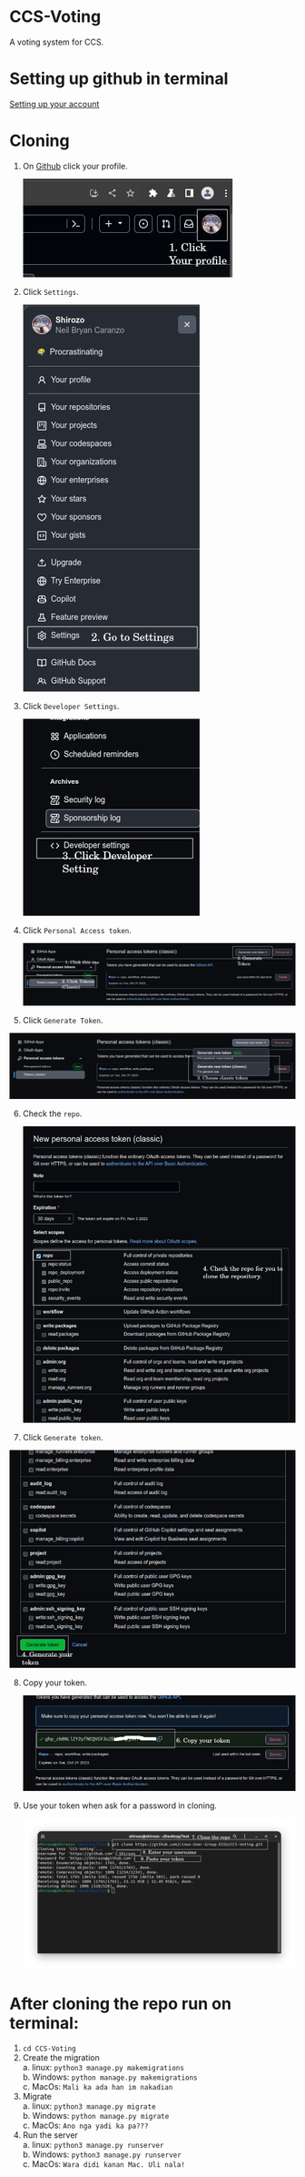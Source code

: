 # CCS-Voting
A voting system for CCS.

# Setting up github in terminal 
[Setting up your account](https://docs.github.com/en/get-started/quickstart/set-up-git)

# Cloning
1. On [Github](github.com) click your profile.

   ![](ReadmeFiles/s1.png)

2. Click `Settings`.

   ![](ReadmeFiles/s2.png)

3. Click `Developer Settings`.

   ![](ReadmeFiles/s3.png)

4. Click `Personal Access token`.

   ![](ReadmeFiles/s4.png)

5. Click `Generate Token`.

  ![](ReadmeFiles/s5.png)

6. Check the `repo`.

   ![](ReadmeFiles/s6.png)

7. Click `Generate token`.

  ![](ReadmeFiles/s7.png)

8. Copy your token.

   ![](ReadmeFiles/s8.png)

9. Use your token when ask for a password in cloning.

    ![](ReadmeFiles/s9.png)

# After cloning the repo run on terminal:
1. `cd CCS-Voting`
2. Create the migration\
   a. linux: `python3 manage.py makemigrations`\
   b. Windows: `python manage.py makemigrations`\
   c. MacOs: `Mali ka ada han im nakadian`
3. Migrate\
   a. linux: `python3 manage.py migrate`\
   b. Windows: `python manage.py migrate`\
   c. MacOs: `Ano nga yadi ka pa???`
4. Run the server\
   a. linux: `python3 manage.py runserver`\
   b. Windows: `python3 manage.py runserver`\
   c. MacOs: `Wara didi kanan Mac. Uli nala!`
